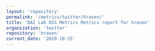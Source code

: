 ```yaml
---
layout: 'repository'
permalink: '/metrics/twitter/hraven/'
title: 'DAI Lab OSS Metrics Metrics report for hraven'
organization: 'twitter'
repository: 'hraven'
current_date: '2019-10-25'
---
```

